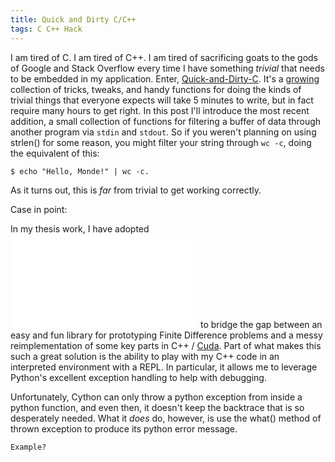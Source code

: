 ```yaml
---
title: Quick and Dirty C/C++
tags: C C++ Hack
---
```


I am tired of C. I am tired of C++. I am tired of sacrificing goats to the gods
of Google and Stack Overflow every time I have something *trivial* that needs
to be embedded in my application. Enter,
[Quick-and-Dirty-C](https://github.com/johntyree/QDC). It's a
[growing](2013-01-30-cuda-gcc-47.html) collection of tricks, tweaks, and handy
functions for doing the kinds of trivial things that everyone expects will take
5 minutes to write, but in fact require many hours to get right. In this post
I'll introduce the most recent addition, a small collection of functions for
filtering a buffer of data through another program via `stdin` and `stdout`. So
if you weren't planning on using strlen() for some reason, you might filter
your string through `wc -c`, doing the equivalent of this:

    $ echo "Hello, Monde!" | wc -c.

As it turns out, this is *far* from trivial to get working correctly.


<!-- This is really another post -->
Case in point:

In my thesis work, I have adopted ![Cython](cython.org) to bridge the gap
between an easy and fun library for prototyping Finite Difference problems and
a messy reimplementation of some key parts in C++ /
[Cuda](http://www.nvidia.com/object/cuda_home_new.html). Part of what makes
this such a great solution is the ability to play with my C++ code in an
interpreted environment with a REPL. In particular, it allows me to leverage
Python's excellent exception handling to help with debugging.

Unfortunately, Cython can only throw a python exception from inside a python
function, and even then, it doesn't keep the backtrace that is so desperately
needed. What it *does* do, however, is use the what() method of thrown
exception to produce its python error message.

    Example?


